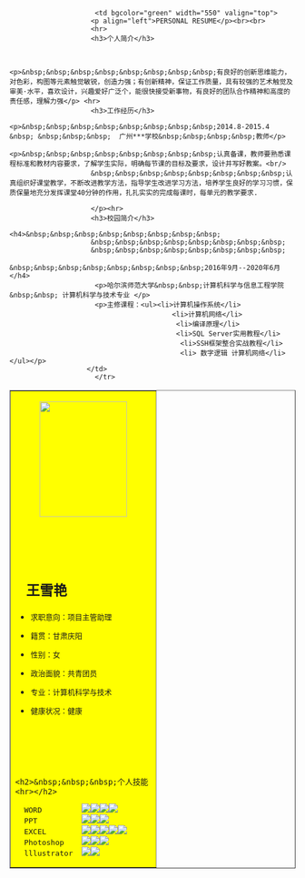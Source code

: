 <!DOCTYPE html>
<html>
<head lang="en">
    <meta charset="UTF-8">
    <title>个人简历</title>
    <style>
   .one li{list-style-image:url(http://climg.mukewang.com/58dc9e4e0001ba9000160016.png);
   	.one{}
    </style>
</head>
<body>
    	        <table align="center" border="1">
    	            <tr>
    	                <td bgcolor="yellow" width="240" height="600">
                        <p align="center"><img src="21202c3fb32f1884d889-1.jpg" width="154" height="203" align="center"/><p>
                        <br/></br><br/>
                        <h2>&nbsp;&nbsp;&nbsp;王雪艳</h2>
                        <ul class="one">
                        <li><pre>求职意向：项目主管助理</pre></li>
                        <li><pre>籍贯：甘肃庆阳</pre></li>
                        <li><pre>性别：女</pre></li>
                        <li><pre>政治面貌：共青团员</pre></li>
                        <li><pre>专业：计算机科学与技术</pre></li>
                        <li><pre>健康状况：健康</pre></li>
                        </ul><br/><br/></br>


                        <h2>&nbsp;&nbsp;&nbsp;个人技能<hr></h2>
<pre class="one">  WORD         <img src="http://climg.mukewang.com/58dc9e4e0001ba9000160016.png"><img src="http://climg.mukewang.com/58dc9e4e0001ba9000160016.png"><img src="http://climg.mukewang.com/58dc9e4e0001ba9000160016.png"><img src="http://climg.mukewang.com/58dc9e4e0001ba9000160016.png">
  PPT          <img src="http://climg.mukewang.com/58dc9e4e0001ba9000160016.png"><img src="http://climg.mukewang.com/58dc9e4e0001ba9000160016.png"><img src="http://climg.mukewang.com/58dc9e4e0001ba9000160016.png">
  EXCEL        <img src="http://climg.mukewang.com/58dc9e4e0001ba9000160016.png"><img src="http://climg.mukewang.com/58dc9e4e0001ba9000160016.png"><img src="http://climg.mukewang.com/58dc9e4e0001ba9000160016.png"><img src="http://climg.mukewang.com/58dc9e4e0001ba9000160016.png"><img src="http://climg.mukewang.com/58dc9e4e0001ba9000160016.png">
  Photoshop    <img src="http://climg.mukewang.com/58dc9e4e0001ba9000160016.png"><img src="http://climg.mukewang.com/58dc9e4e0001ba9000160016.png"><img src="http://climg.mukewang.com/58dc9e4e0001ba9000160016.png">
  lllustrator  <img src="http://climg.mukewang.com/58dc9e4e0001ba9000160016.png"><img src="http://climg.mukewang.com/58dc9e4e0001ba9000160016.png"></pre>
   </td>
                 
    	                 <td bgcolor="green" width="550" valign="top">
                        <p align="left">PERSONAL RESUME</p><br><br>
                        <hr>
                        <h3>个人简介</h3>
                        

                        <p>&nbsp;&nbsp;&nbsp;&nbsp;&nbsp;&nbsp;&nbsp;&nbsp;有良好的创新思维能力，对色彩，构图等元素触觉敏锐，创造力强；有创新精神，保证工作质量，具有较强的艺术触觉及审美·水平，喜欢设计，兴趣爱好广泛个，能很快接受新事物，有良好的团队合作精神和高度的责任感，理解力强</p> <hr>
                        <h3>工作经历</h3>
                        <p>&nbsp;&nbsp;&nbsp;&nbsp;&nbsp;&nbsp;&nbsp;&nbsp;2014.8-2015.4 &nbsp; &nbsp;&nbsp;&nbsp;  广州***学校&nbsp;&nbsp;&nbsp;&nbsp;教师</p>
                        <p>&nbsp;&nbsp;&nbsp;&nbsp;&nbsp;&nbsp;&nbsp;&nbsp;认真备课，教师要熟悉课程标准和教材内容要求，了解学生实际，明确每节课的目标及要求，设计并写好教案。<br/>
                        &nbsp;&nbsp;&nbsp;&nbsp;&nbsp;&nbsp;&nbsp;&nbsp;认真组织好课堂教学，不断改进教学方法，指导学生改进学习方法，培养学生良好的学习习惯，保质保量地充分发挥课堂40分钟的作用，扎扎实实的完成每课时，每单元的教学要求.

                        </p><hr>
                        <h3>校园简介</h3>
                        <h4>&nbsp;&nbsp;&nbsp;&nbsp;&nbsp;&nbsp;&nbsp;&nbsp;
                        &nbsp;&nbsp;&nbsp;&nbsp;&nbsp;&nbsp;&nbsp;&nbsp;
                        &nbsp;&nbsp;&nbsp;&nbsp;&nbsp;&nbsp;&nbsp;&nbsp;
                        &nbsp;&nbsp;&nbsp;&nbsp;&nbsp;&nbsp;&nbsp;&nbsp;2016年9月--2020年6月</h4>
                         <p>哈尔滨师范大学&nbsp;&nbsp;计算机科学与信息工程学院 &nbsp;&nbsp; 计算机科学与技术专业 </p>
                         <p>主修课程：<ul><li>计算机操作系统</li> 
                                            <li>计算机网络</li>
                                             <li>编译原理</li>
                                             <li>SQL Server实用教程</li>
                                              <li>SSH框架整合实战教程</li>
                                              <li> 数字逻辑 计算机网络</li></ul></p>
    	               </td>
    	                 </tr>
    	      
</table>
</body>
</html>
